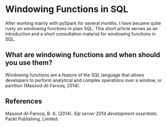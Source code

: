 # Windowing Functions in SQL

After working mainly with pySpark for several months, I have became quite rusty on windowing functions in plain SQL. This short article serves as an introduction and a short consultation material for windowing functions in SQL.

## What are windowing functions and when should you use them?

Windowing functions are a feature of the SQL language that allows developers to perform analytical and complex operations over a window, or partition (Masood-Al-Farooq, 2014).

## References

Masood-Al-Farooq, B. A. (2014). *Sql server 2014 development essentials*. Packt Publishing, Limited.
